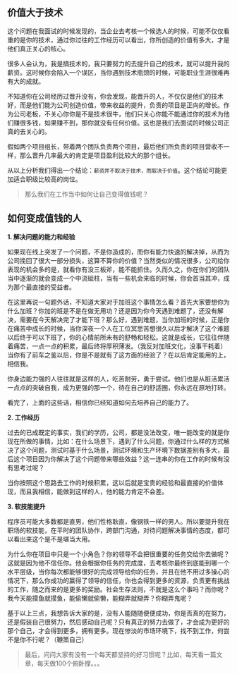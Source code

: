 ## 价值大于技术

这个问题在我面试的时候发现的，当企业去考核一个候选人的时候，可能不仅仅看重的是你的技术，通过你过往的工作经历可以看出，你所创造的价值有多大，才是他们真正关心的核心。

很多人会认为，我是搞技术的，我只要努力的去提升自己的技术，就可以提升我的薪资。这时候你会陷入一个误区，当你遇到技术瓶颈的时候，可能职业生涯很难再有大的成就。

不知道你在公司经历过晋升没有，你会发现，能晋升的人，不仅仅是他们的技术好，而是他们能为公司创造价值，带来收益的提升，负责的项目是正向的增长。作为公司老板，不关心你你是不是技术很牛，他们只关心你能不能通过你的技术为他们赚很多钱，如果赚不到，那你就没有任何价值。这也是我们去面试的时候公司正真的去关心的。

假如两个项目组长，带着两个团队负责两个项目，最后他们所负责的项目营收不一样，那么晋升几率最大的肯定是项目盈利比较大的那个组长。

从以上分析我们得出一个结论：`薪资并不取决于技术，而取决于价值`。这个结论可能更加适合职级比较高的岗位。

> 那么我们在工作当中如何让自己变得值钱呢？

## 如何变成值钱的人

**1. 解决问题的能力和经验**

如果现在线上突发了一个问题，不是你造成的，而你有能力快速的解决掉，从而为公司挽回了很大一部分损失，这算不算你的价值？当然类似的情况很多，公司给你表现的机会多的是，就看你有没三板斧，能不能抓住。久而久之，你在你们的团队当中逐渐的就会变成一个中流砥柱，当有一些机会来临的时候，你会首当其冲，成为那个最直接的受益者。

在这里再说一句题外话，不知道大家对于加班这个事情怎么看？首先大家要想你为什么加班？你加的班是不是在做无用功？还是因为你今天遇到难题了，还没有解决，需要在今天解决完了才能下班？那么好，遇到难题，当你加班的时候，正是你在痛苦中成长的时候，当你深夜一个人在工位冥思苦想很久以后才解决了这个难题以后终于可以下班了，你的心情前所未有的舒畅和轻松。这就是成长，它往往伴随着痛苦，一点一点的积累，最后终将厚积薄发。（我反对加班文化，没事干耗着）当你有了前车之鉴以后，你是不是就有了这方面的经验了？在以后肯定能用的上，相信我。

你身边能力强的人往往就是这样的人，吃苦耐劳，勇于尝试。他们也是从脏活累活一点点的突破自我，成为更强的那一个，待在自己的舒适圈，你永远在原地打转。

看完了，上面的这些话，相信你已经知道如何去培养自己的能力了。

**2. 工作经历**

过去的已成既定的事实，我们的学历，公司，都是没法改变，唯一能改变的就是你现在所做的事情，比如：在什么场景下，遇到了什么问题，你通过什么样的方式解决了这个问题，测试时基于什么场景，测试环境和生产环境下数据差别有多大，最后这个项目因为你解决了这个问题带来哪些效益？这一连串的你在工作的时候有没有思考过呢？

当你按照这个思路去工作的时候积累，这以后就是宝贵的经验和最直接的价值体现，而且我相信，能做到这样的人，他的能力肯定不会差。

**3. 软技能提升**

程序员可能大多数都是直男，他们性格耿直，像钢铁一样的男人。所以要提升我在职场的软技能，在平时的团队协作，跨部门沟通，对待问题解决事情的态度，都可以看出来这个是不是堪当大用。

为什么你在项目中只是一个小角色？你的领导不会把很重要的任务交给你去做呢？这就是因为他不信任你。他会根据你任务的完成度，去考核你最终到底能到哪一个水平层级，当你每次都能够很好的完成领导给你的任务，并且在他不用过多操心的情况下，那么你成功的赢得了领导的信任，你也会得到更多的资源，负责更有挑战的工作，随之而来的是更多的奖励。社会生存法则，不就是这么个事吗？而你呢？我今天能摸鱼就摸鱼，能偷懒就偷懒，能糊弄就糊弄？你糊弄鬼呢？

基于以上三点，我想告诉大家的是，没有人能随随便便成功，你是否真的在努力，还是假装自己很努力，然后感动自己呢？只有真正的努力去做了，才会成为更好的那个自己，才会得到更多，拥有更多。现在惨淡的市场环境下，找不到工作，何尝不是你不行呢？（鞭策自己）

> 最后，问问大家有没有一个每天都坚持的好习惯呢？比如，每天看一篇文章，每天做100个俯卧撑。。。


